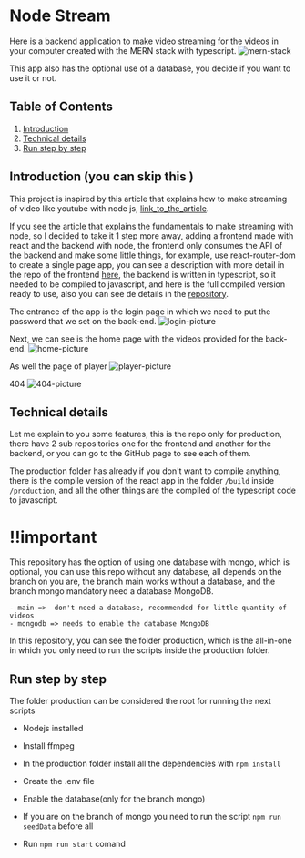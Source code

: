 # Node Stream

Here is a backend application to make video streaming for the videos in your computer created with the MERN stack with typescript.
![mern-stack](https://daniel-carrete.vercel.app/images/utils/mern_stack.jpg)

This app also has the optional use of a database, you decide if you want to use it or not.

## Table of Contents

1. [Introduction](#Introduction)
2. [Technical details](#technical-details)
3. [Run step by step](#run-step-by-step)

## Introduction (you can skip this )

This project is inspired by this article that explains how to make streaming of video like youtube with node js,
[link_to_the_article](https://www.linode.com/docs/guides/build-react-video-streaming-app/).

If you see the article that explains the fundamentals to make streaming with node, so I decided to take it 1 step more away, adding a frontend made with react and the backend with node, the frontend only consumes the API of the backend and make some little things, for example, use react-router-dom to create a single page app, you can see a description with more detail in the repo of the frontend [here](https://github.com/SL0W-HAND/react-video-streaming), the backend is written in typescript, so it needed to be compiled to javascript, and here is the full compiled version ready to use, also you can see de details in the [repository](https://github.com/SL0W-HAND/stream-express).

The entrance of the app is the login page in which we need to put the password that we set on the back-end.
![login-picture](https://daniel-carrete.vercel.app/images/projects_images/node_stream/node_stream_login.png)

Next, we can see is the home page with the videos provided for the back-end.
![home-picture](https://daniel-carrete.vercel.app/images/projects_images/node_stream/node_stream_home2.png)

As well the page of player
![player-picture](https://daniel-carrete.vercel.app/images/projects_images/node_stream/node_stream_player.png)

404
![404-picture](https://daniel-carrete.vercel.app/images/projects_images/node_stream/node_stream_404.png)

## Technical details

Let me explain to you some features, this is the repo only for production, there have 2 sub repositories one for the frontend and another for the backend, or you can go to the GitHub page to see each of them.

The production folder has already if you don't want to compile anything, there is the compile version of the react app in the folder `/build` inside `/production`, and all the other things are the compiled of the typescript code to javascript.

# !!important

This repository has the option of using one database with mongo, which is optional, you can use this repo without any database, all depends on the branch on you are, the branch main works without a database, and the branch mongo mandatory need a database MongoDB.

```
- main =>  don't need a database, recommended for little quantity of videos
- mongodb => needs to enable the database MongoDB
```

In this repository, you can see the folder production, which is the all-in-one in which you only need to run the scripts inside the production folder.

## Run step by step

The folder production can be considered the root for running the next scripts

- Nodejs installed

- Install ffmpeg

- In the production folder install all the dependencies with `npm install`

- Create the .env file

- Enable the database(only for the branch mongo)

- If you are on the branch of mongo you need to run the script `npm run seedData` before all

- Run `npm run start` comand

